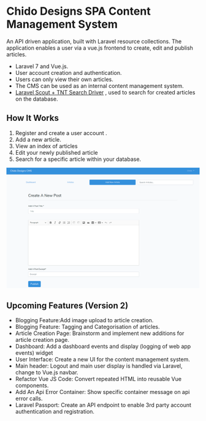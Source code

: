 # Chido Designs SPA Content Management System

An API driven application, built with Laravel resource collections. The application enables a user via a vue.js frontend to create, edit and publish articles. 

- Laravel 7 and Vue.js.
- User account creation and authentication.
- Users can only view their own articles. 
- The CMS can be used as an internal content management system.
- [Laravel Scout + TNT Search Driver](https://github.com/teamtnt/laravel-scout-tntsearch-driver "TNT Search Drive") , used to search for created articles on the database.

## How It Works
1. Register and create a user account .
2. Add a new article.
3. View an index of articles 
4. Edit your newly published article 
5. Search for a specific article within your database.

![alt text][logo]

[logo]: https://github.com/chidoukaigwe/chidodesigsappCMS/blob/master/cms-screenshot.png?raw=true "App Screenshot"

## Upcoming Features (Version 2)
  - Blogging Feature:Add image upload to article creation.
  - Blogging Feature: Tagging and Categorisation of articles.
  - Article Creation Page: Brainstorm and implement new additions for article creation page.
  - Dashboard: Add a dashboard events and display (logging of web app events) widget
  - User Interface: Create a new UI for the content management system.
  - Main header: Logout and main user display is handled via Laravel, change to Vue.js navbar.
  - Refactor Vue JS Code: Convert repeated HTML into reusable Vue components.
  - Add An Api Error Container: Show specific container message on api error calls.
  - Laravel Passport: Create an API endpoint to enable 3rd party account authentication and registration.
           

